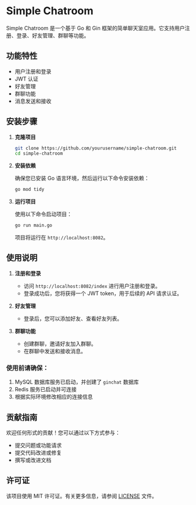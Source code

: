 # Simple Chatroom

Simple Chatroom 是一个基于 Go 和 Gin 框架的简单聊天室应用。它支持用户注册、登录、好友管理、群聊等功能。

## 功能特性

- 用户注册和登录
- JWT 认证
- 好友管理
- 群聊功能
- 消息发送和接收

## 安装步骤

1. **克隆项目**

   ```bash
   git clone https://github.com/yourusername/simple-chatroom.git
   cd simple-chatroom
   ```

2. **安装依赖**

   确保您已安装 Go 语言环境，然后运行以下命令安装依赖：

   ```bash
   go mod tidy
   ```

3. **运行项目**

   使用以下命令启动项目：

   ```bash
   go run main.go
   ```

   项目将运行在 `http://localhost:8082`。

## 使用说明

1. **注册和登录**

   - 访问 `http://localhost:8082/index` 进行用户注册和登录。
   - 登录成功后，您将获得一个 JWT token，用于后续的 API 请求认证。

2. **好友管理**

   - 登录后，您可以添加好友、查看好友列表。

3. **群聊功能**

   - 创建群聊，邀请好友加入群聊。
   - 在群聊中发送和接收消息。

### 使用前请确保：

1. MySQL 数据库服务已启动，并创建了 `ginchat` 数据库
2. Redis 服务已启动并可连接
3. 根据实际环境修改相应的连接信息

## 贡献指南

欢迎任何形式的贡献！您可以通过以下方式参与：

- 提交问题或功能请求
- 提交代码改进或修复
- 撰写或改进文档

## 许可证

该项目使用 MIT 许可证。有关更多信息，请参阅 [LICENSE](LICENSE) 文件。
